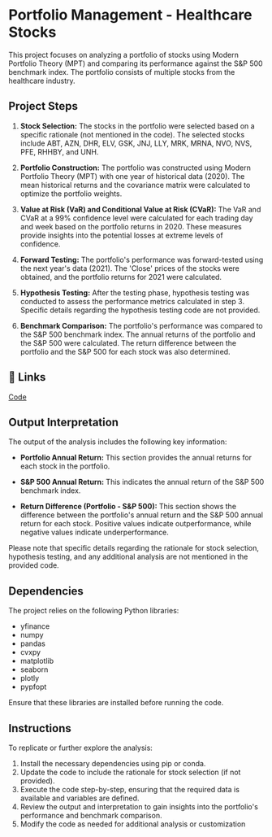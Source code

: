 # Portfolio Management - Healthcare  Stocks

This project focuses on analyzing a portfolio of stocks using Modern Portfolio Theory (MPT) and comparing its performance against the S&P 500 benchmark index. The portfolio consists of multiple stocks from the healthcare industry.

## Project Steps

1. **Stock Selection:** The stocks in the portfolio were selected based on a specific rationale (not mentioned in the code). The selected stocks include ABT, AZN, DHR, ELV, GSK, JNJ, LLY, MRK, MRNA, NVO, NVS, PFE, RHHBY, and UNH.

2. **Portfolio Construction:** The portfolio was constructed using Modern Portfolio Theory (MPT) with one year of historical data (2020). The mean historical returns and the covariance matrix were calculated to optimize the portfolio weights.

3. **Value at Risk (VaR) and Conditional Value at Risk (CVaR):** The VaR and CVaR at a 99% confidence level were calculated for each trading day and week based on the portfolio returns in 2020. These measures provide insights into the potential losses at extreme levels of confidence.

4. **Forward Testing:** The portfolio's performance was forward-tested using the next year's data (2021). The 'Close' prices of the stocks were obtained, and the portfolio returns for 2021 were calculated.

5. **Hypothesis Testing:** After the testing phase, hypothesis testing was conducted to assess the performance metrics calculated in step 3. Specific details regarding the hypothesis testing code are not provided.

6. **Benchmark Comparison:** The portfolio's performance was compared to the S&P 500 benchmark index. The annual returns of the portfolio and the S&P 500 were calculated. The return difference between the portfolio and the S&P 500 for each stock was also determined.

## 🔗 Links
[Code](https://github.com/Abhiashu10/Portfolio_Management_Python_Healthcare_Stocks/blob/f0d1a0b82df1387a2bc4579f70efbab5fef9f724/Portfolio%20Management%20Using%20python%20for%20healthcare%20stocks.ipynb)

## Output Interpretation

The output of the analysis includes the following key information:

- **Portfolio Annual Return:** This section provides the annual returns for each stock in the portfolio.

- **S&P 500 Annual Return:** This indicates the annual return of the S&P 500 benchmark index.

- **Return Difference (Portfolio - S&P 500):** This section shows the difference between the portfolio's annual return and the S&P 500 annual return for each stock. Positive values indicate outperformance, while negative values indicate underperformance.

Please note that specific details regarding the rationale for stock selection, hypothesis testing, and any additional analysis are not mentioned in the provided code.

## Dependencies

The project relies on the following Python libraries:

- yfinance
- numpy
- pandas
- cvxpy
- matplotlib
- seaborn
- plotly
- pypfopt

Ensure that these libraries are installed before running the code.

## Instructions

To replicate or further explore the analysis:

1. Install the necessary dependencies using pip or conda.
2. Update the code to include the rationale for stock selection (if not provided).
3. Execute the code step-by-step, ensuring that the required data is available and variables are defined.
4. Review the output and interpretation to gain insights into the portfolio's performance and benchmark comparison.
5. Modify the code as needed for additional analysis or customization


